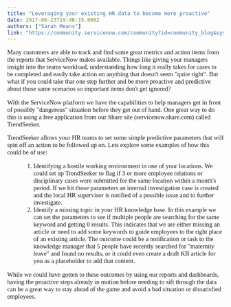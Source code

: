 ```yaml
---
title: "Leveraging your existing HR data to become more proactive"
date: 2017-06-23T19:46:15.000Z
authors: ["Sarah Means"]
link: "https://community.servicenow.com/community?id=community_blog&sys_id=10edeae9dbd0dbc01dcaf3231f961902"
---
```

<p style="font-family: Calibri; font-size: 11.0pt;">Many customers are able to track and find some great metrics and action items from the reports that ServiceNow makes available. Things like giving your managers insight into the teams workload, understanding how long it really takes for cases to be completed and easily take action on anything that doesn't seem "quite right". But what if you could take that one step further and be more proactive and predictive about those same scenarios so important items don't get ignored?</p><p></p><p style="font-family: Calibri; font-size: 11.0pt;">With the ServiceNow platform we have the capabilities to help managers get in front of possibly "dangerous" situation before they get out of hand. One great way to do this is using a free application from our Share site (servicenow.share.com) called TrendSeeker.</p><p></p><p style="font-family: Calibri; font-size: 11.0pt;">TrendSeeker allows your HR teams to set some simple predictive parameters that will spin off an action to be followed up on. Lets explore some examples of how this could be of use:</p><p></p><ol style="margin-left: 0.375in; font-family: Calibri; font-size: 11pt; list-style-type: decimal;"><li><span style="font-size: 11pt;">Identifying a hostile working environment in one of your locations. We could set up TrendSeeker to flag if 3 or more employee relations or disciplinary cases were submitted for the same location within a month's period. If we hit those parameters an internal investigation case is created and the local HR supervisor is notified of a possible issue and to further investigate. <br/></span></li><li><span style="font-size: 11pt;">Identify a missing topic in your HR knowledge base. In this example we can set the parameters to see if multiple people are searching for the same keyword and getting 0 results. This indicates that we are either missing an article or need to add some keywords to guide employees to the right place of an existing article. The outcome could be a notification or task to the knowledge manager that 5 people have recently searched for "maternity leave" and found no results, or it could even create a draft KB article for you as a placeholder to add that content.</span></li></ol><p></p><p style="font-family: Calibri; font-size: 11.0pt;">While we could have gotten to these outcomes by using our reports and dashboards, having the proactive steps already in motion before needing to sift through the data can be a great way to stay ahead of the game and avoid a bad situation or dissatisfied employees.</p>